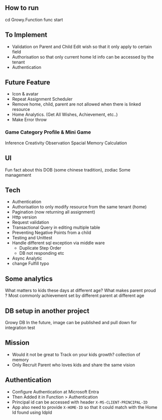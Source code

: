 ## How to run

cd Growy.Function
func start

## To Implement
- Validation on Parent and Child Edit wish so that it only apply to certain field
- Authorisation so that only current home Id info can be accessed by the tenant 
- Authentication

## Future Feature
- Icon & avatar
- Repeat Assignment Scheduler
- Remove home, child, parent are not allowed when there is linked resource
- Home Analytics. (Get All Wishes, Achievement, etc..)
- Make Error throw

### Game Category Profile & Mini Game

Inference
Creativity
Observation
Spacial
Memory
Calculation

## UI

Fun fact about this DOB (some chinese tradition), zodiac
Some management

## Tech

- Authentication
- Authorisation to only modify resource from the same tenant (home)
- Pagination (now returning all assignment)
- Http version 
- Request validation
- Transactional Query in editing multiple table
- Preventing Negative Points from a child
- Testing and Unittest
- Handle different sql exception via middle ware 
  - Duplicate Step Order
  - DB not responding etc
- Async Analytic
- change Fulfill typo
## Some analytics

What matters to kids these days at different age?
What makes parent proud ? Most commonly achievement set by different parent at different age

## DB setup in another project

Growy DB
In the future, image can be published and pull down for integration test

## Mission

- Would it not be great to Track on your kids growth? collection of memory
- Only Recruit Parent who loves kids and share the same vision

## Authentication
- Configure Authentication at Microsoft Entra
- Then Added it in Function > Authentication
- Principal id can be accessed with header `X-MS-CLIENT-PRINCIPAL-ID`
- App also need to provide `X-HOME-ID` so that it could match with the Home Id found using IdpId